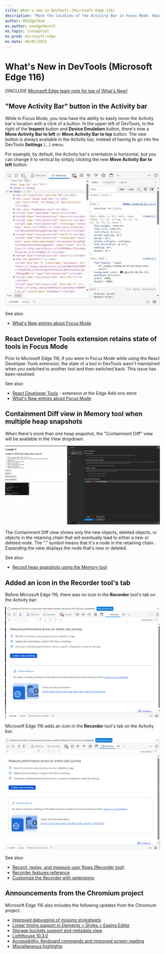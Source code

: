 ```yaml
---
title: What's new in DevTools (Microsoft Edge 116)
description: "Move the location of the Activity Bar in Focus Mode. React Developer Tools extensions works in Focus Mode.  Containment Diff view in the Memory tool when multiple heap snapshots.  And more."
author: MSEdgeTeam
ms.author: msedgedevrel
ms.topic: conceptual
ms.prod: microsoft-edge
ms.date: 08/01/2023
---
```

# What's New in DevTools (Microsoft Edge 116)

<!-- todo: ms.date above: put date of 116 Stable -->

[!INCLUDE [Microsoft Edge team note for top of What's New](../../includes/edge-whats-new-note.md)]


<!-- ====================================================================== -->
## "Move Activity Bar" button in the Activity bar

<!-- Subtitle: __ -->
<!-- todo: need Subtitle sentence -->

While in Focus Mode, you now have the ability to easily move the Activity bar's location with a click of a button.  In the upper left of DevTools, to the right of the **Inspect** button and **Device Emulation** button, there's now a **Move Activity Bar to left** or **Move Activity Bar to top** button.  The new button is always available in the Activity bar, instead of having to go into the DevTools **Settings** (...) menu.

For example, by default, the Activity bar's orientation is horizontal, but you can change it to vertical by simply clicking the new **Move Activity Bar to left** button:

![Moving the location of the Activity Bar in Focus Mode](./devtools-116-images/move-location-activity-bar.gif)

See also:
* [What's New entries about Focus Mode](/search/?scope=Microsoft%20Edge&terms=focus%20mode)
<!--
* [Dec. 2023 blog post about Focus Mode]() - todo: link -->


<!-- ====================================================================== -->
## React Developer Tools extension retains state of tools in Focus Mode

<!-- Subtitle: The React Developer Tools extension retains the state of tools while in Focus Mode. -->
<!-- todo: write actual subtitle -->

Prior to Microsoft Edge 116, if you were in Focus Mode while using the React Developer Tools extension, the state of a tool in DevTools wasn't maintained when you switched to another tool and then switched back.  This issue has been resolved.

See also:
* [React Developer Tools](https://microsoftedge.microsoft.com/addons/detail/react-developer-tools/gpphkfbcpidddadnkolkpfckpihlkkil) - extension at the Edge Add-ons store
* [What's New entries about Focus Mode](https://learn.microsoft.com/search/?scope=Microsoft%20Edge&terms=focus%20mode)
<!--
* [Dec. 2023 blog post about Focus Mode]() - todo: link -->


<!-- ====================================================================== -->
## Containment Diff view in Memory tool when multiple heap snapshots

<!-- Subtitle: __ -->
<!-- todo: need Subtitle sentence -->

When there's more than one heap snapshot, the "Containment Diff" view will be available in the View dropdown:

![The Containment Diff view in the Memory tool](./devtools-116-images/new-view-memory-panel.gif)

The Containment Diff view shows only the new objects, deleted objects, or objects in the retaining chain that will eventually lead to either a new or deleted node.  The "." symbol means that it's a node in the retaining chain.  Expanding the view displays the node that's new or deleted.

See also:
* [Record heap snapshots using the Memory tool](../../../memory-problems/heap-snapshots.md)


<!-- ====================================================================== -->
## Added an icon in the Recorder tool's tab

<!-- Subtitle: __ -->
<!-- todo: need Subtitle sentence -->

<!-- todo: can't just mention update of Recorder tool, since the Recorder tool has never been mentioned or introduced as new in What's New.  Need What's New entry "Microsoft Edge v123 added the Recorder tool from the Chromium engine" -->

Before Microsoft Edge 116, there was no icon in the **Recorder** tool's tab on the Activity bar:

![Recorder panel with no icon](./devtools-116-images/recorder-before.png)

Microsoft Edge 116 adds an icon in the **Recorder** tool's tab on the Activity bar:

![Recorder panel with new icon](./devtools-116-images/recorder-after.png)

See also:
* [Record, replay, and measure user flows (Recorder tool)](https://developer.chrome.com/docs/devtools/recorder)
* [Recorder features reference](https://developer.chrome.com/docs/devtools/recorder/reference)
* [Customize the Recorder with extensions](https://developer.chrome.com/docs/devtools/recorder/extensions)
<!-- todo: link to local articles -->


<!-- ====================================================================== -->
## Announcements from the Chromium project

Microsoft Edge 116 also includes the following updates from the Chromium project:

<!-- todo: maybe delete some links -->
* [Improved debugging of missing stylesheets](https://developer.chrome.com/blog/new-in-devtools-116/#stylesheets)
* [Linear timing support in Elements > Styles > Easing Editor](https://developer.chrome.com/blog/new-in-devtools-116/#linear)
* [Storage buckets support and metadata view](https://developer.chrome.com/blog/new-in-devtools-116/#storage)
* [Lighthouse 10.3.0](https://developer.chrome.com/blog/new-in-devtools-116/#lighthouse)
* [Accessibility: Keyboard commands and improved screen reading](https://developer.chrome.com/blog/new-in-devtools-116/#accessibility)
* [Miscellaneous highlights](https://developer.chrome.com/blog/new-in-devtools-116/#misc)


<!-- ====================================================================== -->
<!-- uncomment if content is copied from developer.chrome.com to this page -->

<!-- > [!NOTE]
> Portions of this page are modifications based on work created and [shared by Google](https://developers.google.com/terms/site-policies) and used according to terms described in the [Creative Commons Attribution 4.0 International License](https://creativecommons.org/licenses/by/4.0).
> The original page for announcements from the Chromium project is [What's New in DevTools (Chrome 116)](https://developer.chrome.com/blog/new-in-devtools-116) and is authored by [Sofia Emelianova](https://developers.google.com/web/resources/contributors#jecelynyeen) (Developer advocate working on Chrome DevTools at Google). -->


<!-- ====================================================================== -->
<!-- uncomment if content is copied from developer.chrome.com to this page -->

<!-- [![Creative Commons License](../../../../media/cc-logo/88x31.png)](https://creativecommons.org/licenses/by/4.0)
This work is licensed under a [Creative Commons Attribution 4.0 International License](https://creativecommons.org/licenses/by/4.0). -->
